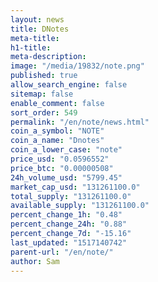 ```yaml
---
layout: news
title: DNotes
meta-title: 
h1-title: 
meta-description: 
image: "/media/19832/note.png"
published: true
allow_search_engine: false
sitemap: false
enable_comment: false
sort_order: 549
permalink: "/en/note/news.html"
coin_a_symbol: "NOTE"
coin_a_name: "Dnotes"
coin_a_lower_case: "note"
price_usd: "0.0596552"
price_btc: "0.00000508"
24h_volume_usd: "5799.45"
market_cap_usd: "131261100.0"
total_supply: "131261100.0"
available_supply: "131261100.0"
percent_change_1h: "0.48"
percent_change_24h: "0.88"
percent_change_7d: "-15.16"
last_updated: "1517140742"
parent-url: "/en/note/"
author: Sam
---
```


